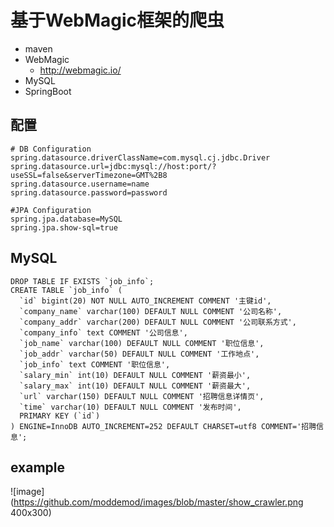 
# 基于WebMagic框架的爬虫

- maven
- WebMagic
    - http://webmagic.io/
- MySQL
- SpringBoot


## 配置

```
# DB Configuration
spring.datasource.driverClassName=com.mysql.cj.jdbc.Driver
spring.datasource.url=jdbc:mysql://host:port/?useSSL=false&serverTimezone=GMT%2B8
spring.datasource.username=name
spring.datasource.password=password

#JPA Configuration
spring.jpa.database=MySQL
spring.jpa.show-sql=true
```

## MySQL

```mysql
DROP TABLE IF EXISTS `job_info`;
CREATE TABLE `job_info` (
  `id` bigint(20) NOT NULL AUTO_INCREMENT COMMENT '主键id',
  `company_name` varchar(100) DEFAULT NULL COMMENT '公司名称',
  `company_addr` varchar(200) DEFAULT NULL COMMENT '公司联系方式',
  `company_info` text COMMENT '公司信息',
  `job_name` varchar(100) DEFAULT NULL COMMENT '职位信息',
  `job_addr` varchar(50) DEFAULT NULL COMMENT '工作地点',
  `job_info` text COMMENT '职位信息',
  `salary_min` int(10) DEFAULT NULL COMMENT '薪资最小',
  `salary_max` int(10) DEFAULT NULL COMMENT '薪资最大',
  `url` varchar(150) DEFAULT NULL COMMENT '招聘信息详情页',
  `time` varchar(10) DEFAULT NULL COMMENT '发布时间',
  PRIMARY KEY (`id`)
) ENGINE=InnoDB AUTO_INCREMENT=252 DEFAULT CHARSET=utf8 COMMENT='招聘信息';

```

## example


![image](https://github.com/moddemod/images/blob/master/show_crawler.png 400x300)